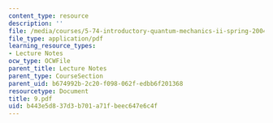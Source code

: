 ```yaml
---
content_type: resource
description: ''
file: /media/courses/5-74-introductory-quantum-mechanics-ii-spring-2004/b443e5d837d3b701a71fbeec647e6c4f_9.pdf
file_type: application/pdf
learning_resource_types:
- Lecture Notes
ocw_type: OCWFile
parent_title: Lecture Notes
parent_type: CourseSection
parent_uid: b674992b-2c20-f098-062f-edbb6f201368
resourcetype: Document
title: 9.pdf
uid: b443e5d8-37d3-b701-a71f-beec647e6c4f
---
```

